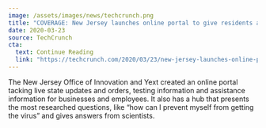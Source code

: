 ```yaml
---
image: /assets/images/news/techcrunch.png
title: "COVERAGE: New Jersey launches online portal to give residents accurate answers about COVID-19"
date: 2020-03-23
source: TechCrunch
cta:
  text: Continue Reading
  link: "https://techcrunch.com/2020/03/23/new-jersey-launches-online-portal-to-give-residents-accurate-answers-about-covid-19/"
---
```


The New Jersey Office of Innovation and Yext created an online portal tacking live state updates and orders, testing information and assistance information for businesses and employees. It also has a hub that presents the most researched questions, like “how can I prevent myself from getting the virus” and gives answers from scientists.
